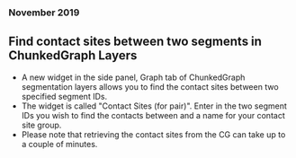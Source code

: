 ### November 2019
## Find contact sites between two segments in ChunkedGraph Layers
* A new widget in the side panel, Graph tab of ChunkedGraph segmentation layers allows you to find the contact sites between two specified segment IDs.
* The widget is called "Contact Sites (for pair)". Enter in the two segment IDs you wish to find the contacts between and a name for your contact site group.
* Please note that retrieving the contact sites from the CG can take up to a couple of minutes. 
